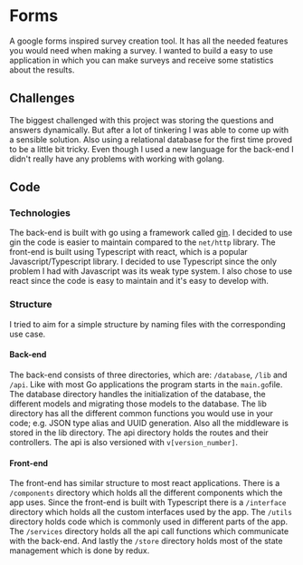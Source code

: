 # Forms
A google forms inspired survey creation tool. It has all the needed features you would need when making a survey. I wanted to build a easy to use application in which you can make surveys and receive some statistics about the results.

## Challenges
The biggest challenged with this project was storing the questions and answers dynamically. But after a lot of tinkering I was able to come up with a sensible solution. Also using a relational database for the first time proved to be a little bit tricky. Even though I used a new language for the back-end I didn't really have any problems with working with golang.

## Code

### Technologies
The back-end is built with go using a framework called [gin]([https://github.com/gin-gonic/gin](https://github.com/gin-gonic/gin)). I decided to use gin the code is easier to maintain compared to the `net/http` library. The front-end is built using Typescript with react, which is a popular Javascript/Typescript library. I decided to use Typescript since the only problem I had with Javascript was its weak type system. I also chose to use react since the code is easy to maintain and it's easy to develop with.

### Structure
I tried to aim for a simple structure by naming files with the corresponding use case.
#### Back-end
The back-end consists of three directories, which are: `/database`, `/lib` and `/api`. Like with most Go applications the program starts in the `main.go`file. The database directory handles the initialization of the database, the different models and migrating those models to the database. The lib directory has all the different common functions you would use in your code; e.g. JSON type alias and UUID generation. Also all the middleware is stored in the lib directory. The api directory holds the routes and their controllers. The api is also versioned with `v[version_number]`. 

#### Front-end
The front-end has similar structure to most react applications. There is a `/components` directory which holds all the different components which the app uses. Since the front-end is built with Typescript there is a `/interface` directory which holds all the custom interfaces used by the app. The `/utils` directory holds code which is commonly used in different parts of the app. The `/services` directory holds all the api call functions which communicate with the back-end. And lastly the `/store` directory holds most of the state management which is done by redux.

